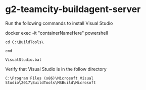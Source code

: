 # g2-teamcity-buildagent-server

Run the following commands to install Visual Studio

docker exec -it "containerNameHere" powershell

`cd C:\BuildTools\`

`cmd`

`VisualStudio.bat`
  
 Verify that Visual Studio is in the follow directory
 
 `C:\Program Files (x86)\Microsoft Visual Studio\2017\BuildTools\MSBuild\Microsoft`
